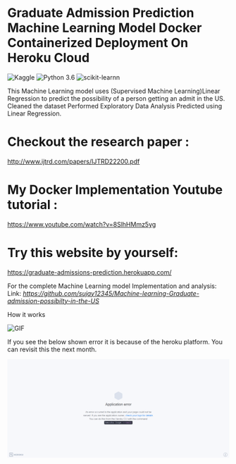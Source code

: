 # Graduate Admission Prediction Machine Learning Model Docker Containerized Deployment On Heroku Cloud
![Kaggle](https://img.shields.io/badge/Dataset-Kaggle-blue.svg) ![Python 3.6](https://img.shields.io/badge/Python-3.6-brightgreen.svg) ![scikit-learnn](https://img.shields.io/badge/Library-Scikit_Learn-orange.svg)

This Machine Learning model uses (Supervised Machine Learning)Linear Regression to predict the possibility of a person getting an admit in the US. Cleaned the dataset Performed Exploratory Data Analysis Predicted using Linear Regression.


# Checkout the research paper : <br>
http://www.ijtrd.com/papers/IJTRD22200.pdf

# My Docker Implementation Youtube tutorial : <br>
https://www.youtube.com/watch?v=8SlhHMmz5yg


# Try this website by yourself: <br>
https://graduate-admissions-prediction.herokuapp.com/

For the complete Machine Learning model Implementation and analysis:<br />
Link: _https://github.com/sujay12345/Machine-learning-Graduate-admission-possibilty-in-the-US_

How it works <br>

![GIF](readmegif/dockfile.gif)

If you see the below shown error it is because of the heroku platform. You can revisit this the next month.


![Heroku-Error](readmegif/application-error-heroku.png)

